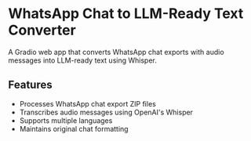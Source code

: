 # WhatsApp Chat to LLM-Ready Text Converter
A Gradio web app that converts WhatsApp chat exports with audio messages into LLM-ready text using Whisper.

## Features
- Processes WhatsApp chat export ZIP files
- Transcribes audio messages using OpenAI's Whisper
- Supports multiple languages
- Maintains original chat formatting